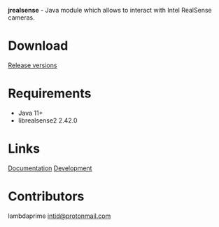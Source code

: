 **jrealsense** - Java module which allows to interact with Intel RealSense cameras.

# Download

[Release versions](https://github.com/lambdaprime/jrealsense/releases)

# Requirements

- Java 11+
- librealsense2 2.42.0

# Links

[Documentation](http://portal2.atwebpages.com/jrealsense)
[Development](DEVELOPMENT.md)

# Contributors

lambdaprime <intid@protonmail.com>

